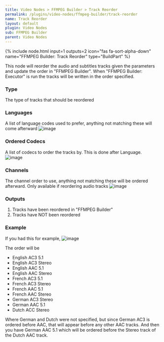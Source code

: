 ```yaml
---
title: Video Nodes > FFMPEG Builder > Track Reorder
permalink: /plugins/video-nodes/ffmpeg-builder/track-reorder
name: Track Reorder
layout: default
plugin: Video Nodes
sub: FFMPEG Builder
parent: Video Nodes
---
```


{% include node.html input=1 outputs=2 icon="fas fa-sort-alpha-down" name="FFMPEG Builder: Track Reorder" type="BuildPart" %}

This node will reorder the audio and subtitles tracks given the parameters and update the order in "FFMPEG Builder".  When "FFMPEG Builder: Executor" is run the tracks will be written in the order specified.

### Type
The type of tracks that should be reordered

### Languages
A list of language codes used to prefer, anything not matching these will come afterward
![image](https://user-images.githubusercontent.com/958400/164950180-ba74f1a1-c660-46ff-ba79-fc20b0afdf8f.png)

### Ordered Codecs
A list of codecs to order the tracks by.  This is done after Language.   
![image](https://user-images.githubusercontent.com/958400/164950192-d9dc38d8-4b90-4714-ae4f-c6392c5de2aa.png)

### Channels
The channel order to use, anything not matching these will be ordered afterward.
Only available if reordering audio tracks
![image](https://user-images.githubusercontent.com/958400/164950200-f108a2bb-bb2c-4739-b7da-d47d7c1b125a.png)


### Outputs
1. Tracks have been reordered in "FFMPEG Builder"
2. Tracks have NOT been reordered

### Example
If you had this for example,
![image](https://user-images.githubusercontent.com/958400/164950206-fd34a308-facc-459c-8c5f-2eaa0e74d5b1.png)

The order will be
- English AC3 5.1
- English AC3 Stereo
- English AAC 5.1
- English AAC Stereo
- French AC3 5.1
- French AC3 Stereo
- French AAC 5.1
- French AAC Stereo
- German AC3 Stereo
- German AAC 5.1
- Dutch ACC Stereo

Where German and Dutch were not specified, but since German AC3 is ordered before AAC, that will appear before any other AAC tracks.   And then you have German AAC 5.1 which will be ordered before the Stereo track of the Dutch AAC track.
